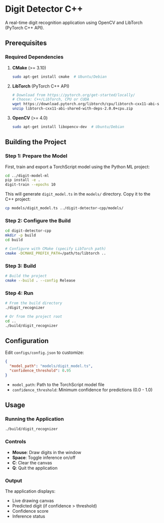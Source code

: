# Digit Detector C++

A real-time digit recognition application using OpenCV and LibTorch (PyTorch C++ API).

## Prerequisites

### Required Dependencies

1. **CMake** (>= 3.10)
   ```bash
   sudo apt-get install cmake  # Ubuntu/Debian
   ```

2. **LibTorch** (PyTorch C++ API)
   ```bash
   # Download from https://pytorch.org/get-started/locally/
   # Choose: C++/LibTorch, CPU or CUDA
   wget https://download.pytorch.org/libtorch/cpu/libtorch-cxx11-abi-shared-with-deps-2.0.0%2Bcpu.zip
   unzip libtorch-cxx11-abi-shared-with-deps-2.0.0+cpu.zip
   ```

3. **OpenCV** (>= 4.0)
   ```bash
   sudo apt-get install libopencv-dev  # Ubuntu/Debian
   ```

## Building the Project

### Step 1: Prepare the Model

First, train and export a TorchScript model using the Python ML project:

```bash
cd ../digit-model-ml
pip install -e .
digit-train --epochs 10
```

This will generate `digit_model.ts` in the `models/` directory. Copy it to the C++ project:

```bash
cp models/digit_model.ts ../digit-detector-cpp/models/
```

### Step 2: Configure the Build

```bash
cd digit-detector-cpp
mkdir -p build
cd build

# Configure with CMake (specify LibTorch path)
cmake -DCMAKE_PREFIX_PATH=/path/to/libtorch ..
```

### Step 3: Build

```bash
# Build the project
cmake --build . --config Release
```

### Step 4: Run

```bash
# From the build directory
./digit_recognizer

# Or from the project root
cd ..
./build/digit_recognizer
```

## Configuration

Edit `configs/config.json` to customize:

```json
{
  "model_path": "models/digit_model.ts",
  "confidence_threshold": 0.95
}
```

- `model_path`: Path to the TorchScript model file
- `confidence_threshold`: Minimum confidence for predictions (0.0 - 1.0)

## Usage

### Running the Application

```bash
./build/digit_recognizer
```

### Controls

- **Mouse**: Draw digits in the window
- **Space**: Toggle inference on/off
- **C**: Clear the canvas
- **Q**: Quit the application

### Output

The application displays:
- Live drawing canvas
- Predicted digit (if confidence > threshold)
- Confidence score
- Inference status